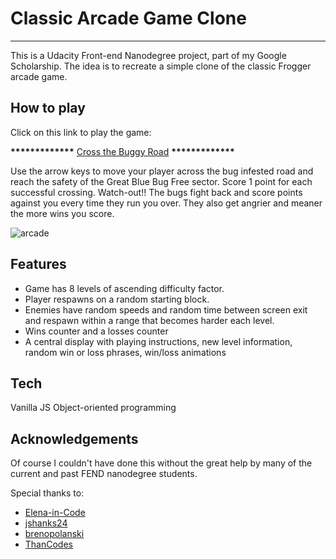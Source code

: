 # Classic Arcade Game Clone
___

This is a Udacity Front-end Nanodegree project, part of my Google Scholarship. The idea is to recreate a simple clone of the classic Frogger arcade game.

## How to play

Click on this link to play the game:

__*************__ [Cross the Buggy Road](https://syknapse.github.io/arcade_game_fend/) __*************__

Use the arrow keys to move your player across the bug infested road and reach the safety of the Great Blue Bug Free sector. Score 1 point for each successful crossing. Watch-out!! The bugs fight back and score points against you every time they run you over. They also get angrier and meaner the more wins you score.

![arcade](https://user-images.githubusercontent.com/29199184/43368031-b15c17e8-9356-11e8-9a29-fc7f4e577eaf.gif)

## Features

+ Game has 8 levels of ascending difficulty factor.
+ Player respawns on a random starting block.
+ Enemies have random speeds and random time between screen exit and respawn within a range that becomes harder each level.
+ Wins counter and a losses counter
+ A central display with playing instructions, new level information, random win or loss phrases, win/loss animations

## Tech

Vanilla JS
Object-oriented programming

## Acknowledgements

Of course I couldn't have done this without the great help by many of the current and past FEND nanodegree students.

Special thanks to:

+ [Elena-in-Code](https://github.com/elena-in-code/classic-Arcade-game-clon)
+ [jshanks24](https://github.com/jshanks24/Udacity-Arcade-Game)
+ [brenopolanski](https://github.com/brenopolanski/udacity-classic-arcade-game-clone)
+ [ThanCodes](https://github.com/ThanCodes/udacity-classic-arcade-game-clone)
